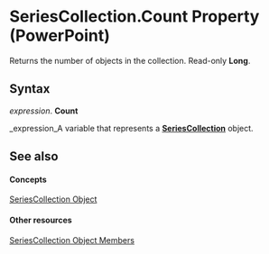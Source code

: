 
# SeriesCollection.Count Property (PowerPoint)

Returns the number of objects in the collection. Read-only  **Long**.


## Syntax

 _expression_. **Count**

 _expression_A variable that represents a  **[SeriesCollection](6277f9e0-0198-0773-9c54-f2d009c0ba7a.md)** object.


## See also


#### Concepts


 [SeriesCollection Object](6277f9e0-0198-0773-9c54-f2d009c0ba7a.md)
#### Other resources


 [SeriesCollection Object Members](37944382-6c45-4868-1c0e-0b76e4fffa37.md)
